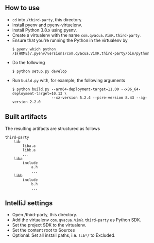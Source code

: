 ## How to use

* `cd` into `/third-party`, this directory.
* Install pyenv and pyenv-virtuelenv.
* Install Python 3.8.x using pyenv.
* Create a virtualenv with the name `com.qvacua.VimR.third-party`.
* Ensure that you're running the Python in the virtualenv by
    ```
    $ pyenv which python
    /${HOME}/.pyenv/versions/com.qvacua.VimR.third-party/bin/python
    ```
* Do the following
    ```
    $ python setup.py develop
    ```
* Run `build.py` with, for example, the following arguments
    ```
    $ python build.py --arm64-deployment-target=11.00 --x86_64-deployment-target=10.13 \
                      --xz-version 5.2.4 --pcre-version 8.43 --ag-version 2.2.0
    ```

## Built artifacts

The resulting artifacts are structured as follows
```
third-party
    lib
        liba.a
        libb.a
        ...
    liba
        include
            a.h
            ...
    libb
        include
            b.h
            ...
```

## IntelliJ settings

* Open /third-party, this directory.
* Add the virtualenv `com.qvacua.VimR.third-party` as Python SDK.
* Set the project SDK to the virtualenv.
* Set the content root to Sources
* Optional: Set all install paths, i.e. `lib*/` to Excluded.